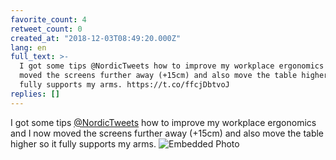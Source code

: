 ```yaml
---
favorite_count: 4
retweet_count: 0
created_at: "2018-12-03T08:49:20.000Z"
lang: en
full_text: >-
  I got some tips @NordicTweets how to improve my workplace ergonomics and I now
  moved the screens further away (+15cm) and also move the table higher so it
  fully supports my arms. https://t.co/ffcjDbtvoJ
replies: []
---
```


I got some tips [@NordicTweets](https://twitter.com/NordicTweets) how to improve
my workplace ergonomics and I now moved the screens further away (+15cm) and
also move the table higher so it fully supports my arms.
![Embedded Photo](https://twitter-media-coderbyheart.s3.eu-north-1.amazonaws.com/1069513907931361280-DtetOBcWwAAbJdp.jpg)
